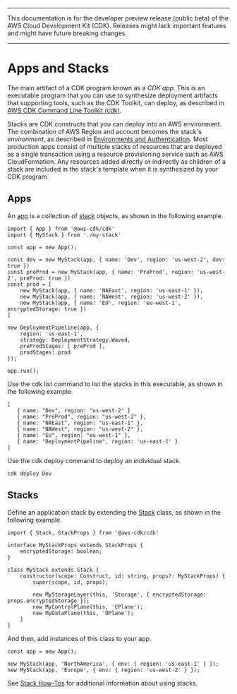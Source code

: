 --------

This documentation is for the developer preview release \(public beta\) of the AWS Cloud Development Kit \(CDK\)\. Releases might lack important features and might have future breaking changes\.

--------

# Apps and Stacks<a name="apps_and_stacks"></a>

The main artifact of a CDK program known as a *CDK app*\. This is an executable program that you can use to synthesize deployment artifacts that supporting tools, such as the CDK Toolkit, can deploy, as described in [AWS CDK Command Line Toolkit \(cdk\)](tools.md)\.

Stacks are CDK constructs that you can deploy into an AWS environment\. The combination of AWS Region and account becomes the stack's *environment*, as described in [Environments and Authentication](environments_and_context.md#environments)\. Most production apps consist of multiple stacks of resources that are deployed as a single transaction using a resource provisioning service such as AWS CloudFormation\. Any resources added directly or indirectly as children of a stack are included in the stack's template when it is synthesized by your CDK program\.

## Apps<a name="apps"></a>

An [app](https://awslabs.github.io/aws-cdk/refs/_aws-cdk_cdk.html#app) is a collection of [stack](https://awslabs.github.io/aws-cdk/refs/_aws-cdk_cdk.html#@aws-cdk/cdk.Stack) objects, as shown in the following example\.

```
import { App } from '@aws-cdk/cdk'
import { MyStack } from './my-stack'

const app = new App();

const dev = new MyStack(app, { name: 'Dev', region: 'us-west-2', dev: true })
const preProd = new MyStack(app, { name: 'PreProd', region: 'us-west-2', preProd: true })
const prod = [
    new MyStack(app, { name: 'NAEast', region: 'us-east-1' }),
    new MyStack(app, { name: 'NAWest', region: 'us-west-2' }),
    new MyStack(app, { name: 'EU', region: 'eu-west-1', encryptedStorage: true })
]

new DeploymentPipeline(app, {
    region: 'us-east-1',
    strategy: DeploymentStrategy.Waved,
    preProdStages: [ preProd ],
    prodStages: prod
});

app.run();
```

Use the cdk list command to list the stacks in this executable, as shown in the following example\.

```
[
   { name: "Dev", region: "us-west-2" }
   { name: "PreProd", region: "us-west-2" },
   { name: "NAEast", region: "us-east-1" },
   { name: "NAWest", region: "us-west-2" },
   { name: "EU", region: "eu-west-1" },
   { name: "DeploymentPipeline", region: 'us-east-1' }
]
```

Use the cdk deploy command to deploy an individual stack\.

```
cdk deploy Dev
```

## Stacks<a name="stacks"></a>

Define an application stack by extending the [Stack](https://awslabs.github.io/aws-cdk/refs/_aws-cdk_cdk.html#@aws-cdk/cdk.Stack) class, as shown in the following example\.

```
import { Stack, StackProps } from '@aws-cdk/cdk'

interface MyStackProps extends StackProps {
    encryptedStorage: boolean;
}

class MyStack extends Stack {
    constructor(scope: Construct, id: string, props?: MyStackProps) {
        super(scope, id, props);

        new MyStorageLayer(this, 'Storage', { encryptedStorage: props.encryptedStorage });
        new MyControlPlane(this, 'CPlane');
        new MyDataPlane(this, 'DPlane');
    }
}
```

And then, add instances of this class to your app\.

```
const app = new App();

new MyStack(app, 'NorthAmerica', { env: { region: 'us-east-1' } });
new MyStack(app, 'Europe', { env: { region: 'us-west-2' } });
```

See [Stack How\-Tos](stack_how_to.md) for additional information about using stacks\.